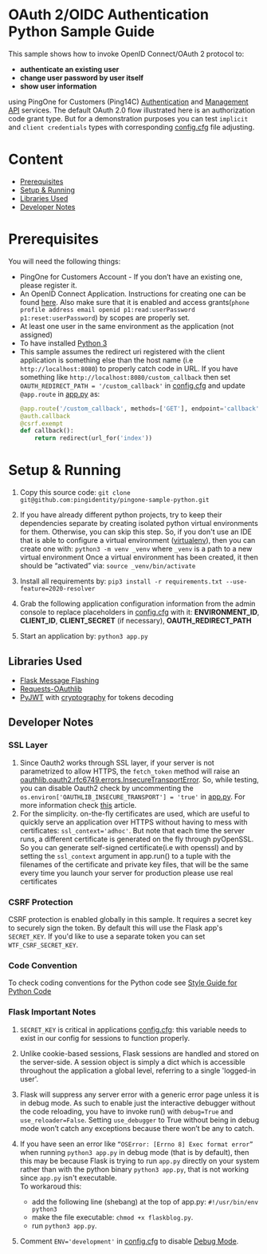 # OAuth 2/OIDC Authentication Python Sample Guide

This sample shows how to invoke OpenID Connect/OAuth 2 protocol to:
 - **authenticate an existing user**
 - **change user password by user itself**
 - **show user information** 
 
 using PingOne for Customers (Ping14C) [Authentication](https://apidocs.pingidentity.com/pingone/customer/v1/api/guide/p1-a_overview/) and [Management API](https://apidocs.pingidentity.com/pingone/customer/v1/api/guide/p1_overview/) services.
The default OAuth 2.0 flow illustrated here is an authorization code grant type. But for a demonstration purposes you can test `implicit` and `client credentials` types with corresponding [config.cfg](config.cfg) file adjusting. 

# Content 
- [Prerequisites](#prerequisites)
- [Setup & Running](#setup--running)
- [Libraries Used](#libraries-used)
- [Developer Notes](#developer-notes)

# Prerequisites
You will need the following things:
- PingOne for Customers Account  - If you don’t have an existing one, please register it.
- An OpenID Connect Application. Instructions for creating one can be found [here](https://apidocs.pingidentity.com/pingone/customer/v1/api/guide/p1_gettingStarted/#Configure-an-application-connection). 
Also make sure that it is enabled and access grants(`phone profile address email openid p1:read:userPassword p1:reset:userPassword`) by scopes are properly set.
- At least one user in the same environment as the application (not assigned)
- To have installed [Python 3](https://www.python.org/downloads/)
- This sample assumes the redirect uri registered with the client application is something else than the host name (i.e `http://localhost:8080`) to properly catch code in URL.
    If you have something like `http://localhost:8080/custom_callback` then set `OAUTH_REDIRECT_PATH = '/custom_callback'` in [config.cfg](config.cfg) and update ` @app.route`  in [app.py](app.py) as:
    ```python
    @app.route('/custom_callback', methods=['GET'], endpoint='callback')
    @auth.callback
    @csrf.exempt
    def callback():
        return redirect(url_for('index'))
    ```


# Setup & Running
1. Copy this source code: `git clone git@github.com:pingidentity/pingone-sample-python.git`

2. If you have already different python projects, try to keep their dependencies separate by creating isolated python virtual environments for them.
Otherwise, you can skip this step.
    So, if you don't use an IDE that is able to configure a virtual environment ([virtualenv](http://www.virtualenv.org/en/latest/index.html)), then you can create one with: `python3 -m venv _venv`
    where `_venv` is a path to a new virtual environment
    Once a virtual environment has been created, it then should be “activated” via: `source _venv/bin/activate`

3. Install all requirements by: `pip3 install -r requirements.txt --use-feature=2020-resolver`

4. Grab the following application configuration information from the admin console to replace placeholders in [config.cfg](config.cfg) with it: **ENVIRONMENT_ID**, **CLIENT_ID**, **CLIENT_SECRET** (if necessary), **OAUTH_REDIRECT_PATH**
5. Start an application by: `python3 app.py`


## Libraries Used
- [Flask Message Flashing](http://flask.pocoo.org/docs/1.0/patterns/flashing/)
- [Requests-OAuthlib](https://requests-oauthlib.readthedocs.io/en/latest/index.html)
- [PyJWT](https://pyjwt.readthedocs.io/en/latest/usage.html) with  [cryptography](https://cryptography.io/en/latest/) for tokens decoding

## Developer Notes
###  SSL Layer
1. Since Oauth2 works through SSL layer, if your server is not parametrized to allow HTTPS, the `fetch_token` method will raise an [oauthlib.oauth2.rfc6749.errors.InsecureTransportError](https://requests-oauthlib.readthedocs.io/en/latest/examples/real_world_example.html). 
So, while testing, you can disable Oauth2 check by uncommenting the `os.environ['OAUTHLIB_INSECURE_TRANSPORT'] = 'true'` in [app.py](app.py).
 For more information check [this](http://requests-oauthlib.readthedocs.org/en/latest/examples/real_world_example.html) article.
1. For the simplicity. on-the-fly certificates are used, which are useful to quickly serve an application over HTTPS without having to mess with certificates: ``ssl_context='adhoc'``. But note that each time the server runs, a different certificate is generated on the fly through pyOpenSSL.
So you can generate self-signed certificate(i.e with openssl) and by setting the `ssl_context` argument in app.run() to a tuple with the filenames of the certificate and private key files, that will be the same every time you launch your server
for production please use real certificates

### CSRF Protection
CSRF protection is enabled globally in this sample.  It requires a secret key to securely sign the token. By default this will use the Flask app's `SECRET_KEY`. If you'd like to use a separate token you can set `WTF_CSRF_SECRET_KEY`.

### Code Convention
To check coding conventions for the Python code see [Style Guide for Python Code](https://www.python.org/dev/peps/pep-0008/)
 
### Flask Important Notes 
1. `SECRET_KEY` is critical in applications [config.cfg](config.cfg): this variable needs to exist in our config for sessions to function properly. 
1. Unlike cookie-based sessions, Flask sessions are handled and stored on the server-side. A session object is simply a dict which is accessible throughout the application a global level, referring to a single 'logged-in user'.
1. Flask will suppress any server error with a generic error page unless it is in debug mode. As such to enable just the interactive debugger without the code reloading, you have to invoke run() with `debug=True` and `use_reloader=False`. 
Setting `use_debugger` to True without being in debug mode won’t catch any exceptions because there won’t be any to catch.
1. If you have seen an error like `“OSError: [Errno 8] Exec format error”` when running `python3 app.py` in debug mode (that is by default), then this may be because Flask is trying to run `app.py` directly on your system rather than with the python binary `python3 app.py`, that is not working since `app.py` isn't executable. <br>To workaroud this:
    - add the following line (shebang) at the top of app.py:
    `#!/usr/bin/env python3` 
    - make the file executable: `chmod +x flaskblog.py`. 
    - run `python3 app.py`.
    
1. Comment `ENV='development'` in [config.cfg](config.cfg) to disable [Debug Mode](http://flask.pocoo.org/docs/1.0/quickstart/#debug-mode).
